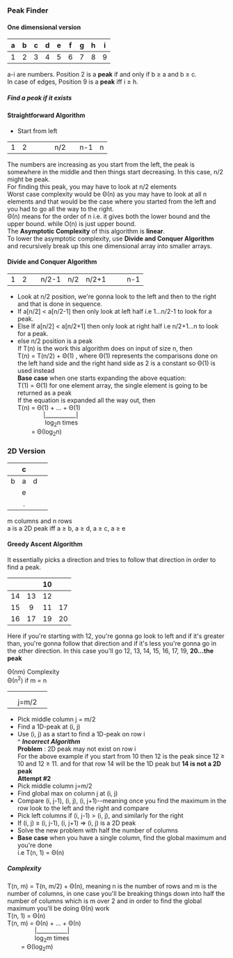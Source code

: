 ### Peak Finder
#### One dimensional version

| a | b | c | d | e | f | g | h | i |
|:-:|:-:|:-:|:-:|:-:|:-:|:-:|:-:|:-:|
1|2|3|4|5|6|7|8|9

a-i are numbers. Position 2 is a **peak** if and only if b &ge; a and b &ge; c. <br>
In case of edges, Position 9 is a **peak** iff i &ge; h.

##### Find a peak if it exists
#### Straightforward Algorithm
- Start from left

|  |  |  |  |  |  |  |  |  |
|:-:|:-:|:-:|:-:|:-:|:-:|:-:|:-:|:-:|
1|2||||n/2||n-1|n

The numbers are increasing as you start from the left, the peak is somewhere in the middle and then things start decreasing. In this case, n/2 might be peak. <br>
For finding this peak, you may have to look at n/2 elements <br>
Worst case complexity would be &Theta;(n) as you may have to look at all n elements and that would be the case where you started from the left and you had to go all the way to the right. <br>
&Theta;(n) means for the order of n i.e. it gives both the lower bound and the upper bound. while O(n) is just upper bound.<br>
The **Asymptotic Complexity** of this algorithm is **linear**.<br>
To lower the asymptotic complexity, use **Divide and Conquer Algorithm** and recursively break up this one dimensional array into smaller arrays.

#### Divide and Conquer Algorithm
|  |  |  |  |  |  |  |  |  |
|:-:|:-:|:-:|:-:|:-:|:-:|:-:|:-:|:-:|
1|2||n/2-1|n/2|n/2+1|||n-1|n|
- Look at n/2 position, we're gonna look to the left and then to the right and that is done in sequence.
- If a[n/2] &lt; a[n/2-1] then only look at left half i.e 1...n/2-1 to look for a peak.
- Else If a[n/2] &lt; a[n/2+1] then only look at right half i.e n/2+1...n to look for a peak.
- else n/2 position is a peak <br>
If T(n) is the work this algorithm does on input of size n, then <br>
T(n) = T(n/2) + &Theta;(1) , where &Theta;(1) represents the comparisons done on the left hand side and the right hand side as 2 is a constant so &Theta;(1) is used instead <br>
**Base case** when one starts expanding the above equation: <br>
T(1) = &Theta;(1) for one element array, the single element is going to be returned as a peak <br>
If the equation is expanded all the way out, then <br>
T(n) = &Theta;(1) + ... + &Theta;(1) <br>
               |___________| <br>
                log<sub>2</sub>n times <br>
        = &Theta;(log<sub>2</sub>n)
### 2D Version 
|   |  c |   |   |
|:-:|:-:|:-:|:-:|
| b  |  a |  d |   | 
|   |  e |   |   |
|   | . |   |   |

m columns and n rows <br>
a is a 2D peak iff a &ge; b, a &ge; d, a &ge; c, a &ge; e <br>
#### Greedy Ascent Algorithm
It essentially picks a direction and tries to follow that direction in order to find a peak.

|   |   | 10  |   |
|:-:|:-:|:-:|:-:|
| 14  |  13 |  12 |   | 
| 15  |  9 | 11  |  17 |
| 16  | 17  | 19  | 20  |

Here if you're starting with 12, you're gonna go look to left and if it's greater than, you're gonna follow that direction and if it's less you're gonna go in the other direction. In this case you'll go 12, 13, 14, 15, 16, 17, 19, **20...the peak** <br>

&Theta;(nm) Complexity <br>
&Theta;(n<sup>2</sup>) if m = n <br>

|   |   |   |
|:-:|:-:|:-:|
|   |   |   | i
|   |   |   |
|   |j=m/2|  |

- Pick middle column j = m/2
- Find a 1D-peak at (i, j)
- Use (i, j) as a start to find a 1D-peak on row i <br>
^ ***Incorrect Algorithm*** <br>
**Problem** : 2D peak may not exist on row i <br>
For the above example if you start from 10 then 12 is the peak since 12 &ge; 10 and 12 &ge; 11. and for that row 14 will be the 1D peak but **14 is not a 2D peak** <br>
**Attempt #2** <br>
- Pick middle column j=m/2
- Find global max on column j at (i, j)
- Compare (i, j-1), (i, j), (i, j+1)--meaning once you find the maximum in the row look to the left and the right and compare
- Pick left columns if (i, j-1) &gt; (i, j), and similarly for the right
- If (i, j) &ge; (i, j-1), (i, j+1) => (i, j) is a 2D peak
- Solve the new problem with half the number of columns
- **Base case** when you have a single column, find the global maximum and you're done <br> i.e T(n, 1) = &Theta;(n)
##### Complexity
T(n, m) = T(n, m/2) + &Theta;(n), meaning n is the number of rows and m is the number of columns, in one case you'll be breaking things down into half the number of columns which is m over 2 and in order to find the global maximum you'll be doing &Theta;(n) work <br>
T(n, 1) = &Theta;(n) <br>
T(n, m) = &Theta;(n) + ... + &Theta;(n) <br>
                |___________|<br> 
                log<sub>2</sub>m times <br>
        = &Theta;(log<sub>2</sub>m)

